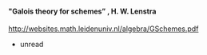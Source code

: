 #### "Galois theory for schemes” , H. W. Lenstra
http://websites.math.leidenuniv.nl/algebra/GSchemes.pdf

- unread 
